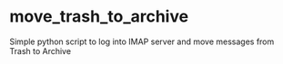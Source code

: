 # move_trash_to_archive
Simple python script to log into IMAP server and move messages from Trash to Archive
